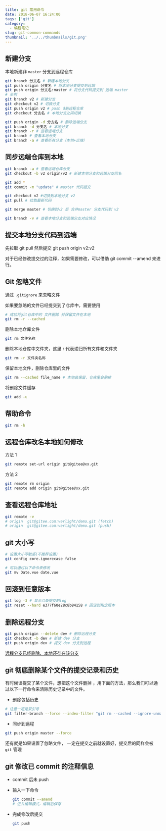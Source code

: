 ```yaml
---
title: git 常用命令
date: 2018-06-07 16:24:00
tags: ['git']
category:
  - 编程笔记
slug: git-common-commands
thumbnail: '../../thumbnails/git.png'
---
```


## 新建分支

本地新建非 `master` 分支到远程仓库

```bash
git branch 分支名 # 新建本地分支
git push origin 分支名 # 将本地分支提交到远端
git push origin 分支名:master # 将分支代码提交到 远端 master
# 示例
git branch v2 # 新建分支
git checkout v2 # 切换分支
git push origin v2 # push d到远程仓库
git checkout 分支名 # 本地分支之间切换

git push origin -d 分支名 # 删除远端分支
git branch -d 分支名 # 本地分支
git branch -r # 查看远端分支
git branch # 查看本地分支
git branch -a # 查看所有分支（本地+远端）
```

## 同步远端仓库到本地

```bash
git branck -a # 查看远端仓库分支
git checkout -b v2 origin/v2 # 新建本地分支和远端分支同名

git add *
git commit -m "update" # master 代码提交

git checkout v2 #切换到本地分支 v2
git pull # 拉取最新代码

git merge master # 切换到v2 后 合并master 分支代码到 v2

git branch -v # 查看本地分支和远端分支对应情况
```

## 提交本地分支代码到远端

先拉取 git pull
然后提交
git push origin v2:v2

对于已经修改提交过的注释，如果需要修改，可以借助 git commit --amend 来进行。

## Git 忽略文件

通过 `.gitignore` 来忽略文件

如果要忽略的文件已经提交到了仓库中，需要使用

```bash
# 成功将git仓库中的 文件删除 并保留文件在本地
git rm -r --cached
```

删除本地仓库文件

```bash
git rm 文件名称
```

删除本地仓库中文件夹，这里 r 代表递归所有文件和文件夹

```bash
git rm -r 文件夹名称
```

保留本地文件，删除仓库里的文件

```bash
git rm --cached file_name # 本地会保留，仓库里会删掉
```

将删除文件缓存

```bash
git add -u
```

## 帮助命令

```bash
git rm -h
```

## 远程仓库改名本地如何修改

方法 1

```bash
git remote set-url origin git@gitee@xx.git
```

方法 2

```bash
git remote rm origin
git remote add origin git@gitee@xx.git
```

## 查看远程仓库地址

```bash
git remote -v
# origin  git@gitee.com:verlight/demo.git (fetch)
# origin  git@gitee.com:verlight/demo.git (push)
```

## git 大小写

```bash
# 设置大小写敏感(不推荐设置)
git config core.ignorecase false

# 可以通过以下命令来修改
git mv Date.vue date.vue
```

## 回滚到任意版本

```bash
git log -3 # 显示几条提交的log
git reset --hard e377f60e28c8b84158 # 回滚到指定版本
```

## 删除远程分支

```bash
git push origin --delete dev # 删除远程分支
git checkout -b dev # 新建 dev 分支
git push origin dev # 提交 dev 分支到远程
```

[远程分支已经删除、本地还存在该分支](https://blog.csdn.net/wangqingpei557/article/details/53147086)

## git 彻底删除某个文件的提交记录和历史

有时候误提交了某个文件，想把这个文件删掉 ，用下面的方法，那么我们可以通过以下一行命令来清除历史记录中的文件。

- 删除包括历史

```bash
# 注意一定是双引号
git filter-branch --force --index-filter "git rm --cached --ignore-unmatch 文件的相对路径" --prune-empty --tag-name-filter cat -- --all
```

- 同步到远程

```bash
git push origin master --force
```

还有就是如果设置了忽略文件， 一定在提交之前就设置好，提交后的同样会被 `git` 管理

## git 修改已 commit 的注释信息

- commit 后未 push
- 输入一下命令

  ```bash
  git commit --amend
  # 进入编辑模式，编辑后保存
  ```

- 完成修改后提交

  ```bash
  git push
  ```
